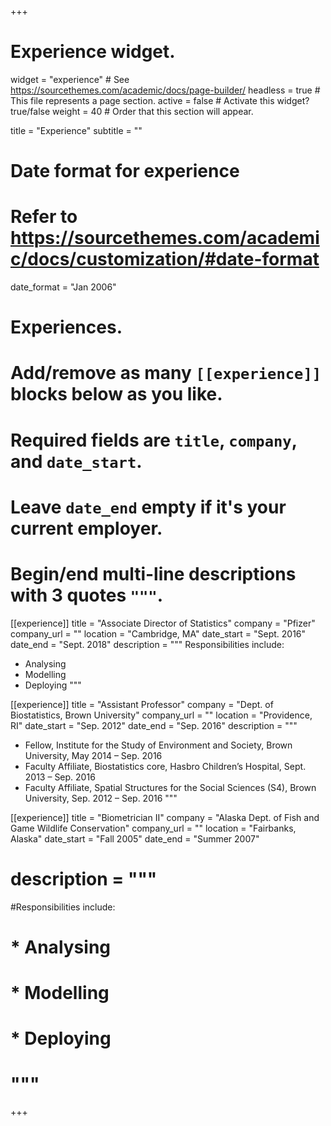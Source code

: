 +++
# Experience widget.
widget = "experience"  # See https://sourcethemes.com/academic/docs/page-builder/
headless = true  # This file represents a page section.
active = false  # Activate this widget? true/false
weight = 40  # Order that this section will appear.

title = "Experience"
subtitle = ""

# Date format for experience
#   Refer to https://sourcethemes.com/academic/docs/customization/#date-format
date_format = "Jan 2006"

# Experiences.
#   Add/remove as many `[[experience]]` blocks below as you like.
#   Required fields are `title`, `company`, and `date_start`.
#   Leave `date_end` empty if it's your current employer.
#   Begin/end multi-line descriptions with 3 quotes `"""`.
[[experience]]
  title = "Associate Director of Statistics"
  company = "Pfizer"
  company_url = ""
  location = "Cambridge, MA"
  date_start = "Sept. 2016"
  date_end = "Sept. 2018"
  description = """
  Responsibilities include:
  * Analysing
  * Modelling
  * Deploying
  """

[[experience]]
  title = "Assistant Professor"
  company = "Dept. of Biostatistics, Brown University"
  company_url = ""
  location = "Providence, RI"
  date_start = "Sep. 2012"
  date_end = "Sep. 2016"
  description = """
  * Fellow, Institute for the Study of Environment and Society, Brown University, May 2014 – Sep. 2016 
  * Faculty Affiliate, Biostatistics core, Hasbro Children’s Hospital, Sept. 2013 – Sep. 2016 
  * Faculty Affiliate, Spatial Structures for the Social Sciences (S4), Brown University, Sep. 2012 – Sep. 2016
 """
 
[[experience]]
  title = "Biometrician II"
  company = "Alaska Dept. of Fish and Game Wildlife Conservation"
  company_url = ""
  location = "Fairbanks, Alaska"
  date_start = "Fall 2005"
  date_end = "Summer 2007"
 # description = """
 #Responsibilities include:
 # * Analysing
#  * Modelling
 # * Deploying
#  """


+++
